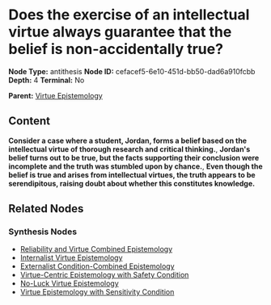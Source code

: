 # Does the exercise of an intellectual virtue always guarantee that the belief is non-accidentally true?

**Node Type:** antithesis
**Node ID:** cefacef5-6e10-451d-bb50-dad6a910fcbb
**Depth:** 4
**Terminal:** No

**Parent:** [Virtue Epistemology](virtue-epistemology-synthesis-4af3ef60-8aff-44c8-a724-bb375815850d.md)

## Content

**Consider a case where a student, Jordan, forms a belief based on the intellectual virtue of thorough research and critical thinking.**, **Jordan's belief turns out to be true, but the facts supporting their conclusion were incomplete and the truth was stumbled upon by chance.**, **Even though the belief is true and arises from intellectual virtues, the truth appears to be serendipitous, raising doubt about whether this constitutes knowledge.**

## Related Nodes

### Synthesis Nodes

- [Reliability and Virtue Combined Epistemology](reliability-and-virtue-combined-epistemology-synthesis-92cdae16-a36b-4e02-ad65-e3be2f22a637.md)
- [Internalist Virtue Epistemology](internalist-virtue-epistemology-synthesis-f000fa93-04a4-4878-ba0e-3c30377c75bd.md)
- [Externalist Condition-Combined Epistemology](externalist-condition-combined-epistemology-synthesis-6e1b19b1-cc71-4348-9fee-e5d432daed45.md)
- [Virtue-Centric Epistemology with Safety Condition](virtue-centric-epistemology-with-safety-condition-synthesis-3a0d8027-af72-4c79-99c5-1c61c6e6de2f.md)
- [No-Luck Virtue Epistemology](no-luck-virtue-epistemology-synthesis-91e0df20-2b72-438c-bfc6-cb2b99a7f99d.md)
- [Virtue Epistemology with Sensitivity Condition](virtue-epistemology-with-sensitivity-condition-synthesis-015bba5d-a7ac-4c3c-87bd-8095a168b83b.md)
